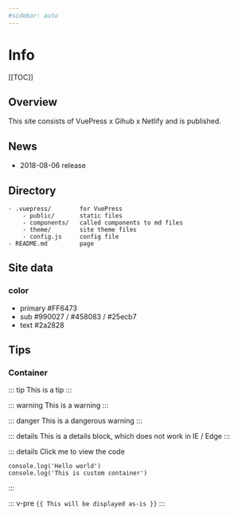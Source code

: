 ```yaml
---
#sidebar: auto
---
```


# Info <Badge text="beta" type="warn"/> <Badge text="Netlify build"/>

[[TOC]]

## Overview

This site consists of VuePress x Gihub x Netlify and is published.

## News

* 2018-08-06 release

## Directory

```bath{5}
- .vuepress/        for VuePress
    - public/       static files
    - components/   called components to md files 
    - theme/        site theme files
    - config.js     config file
- README.md         page
```

## Site data

### color

* primary #FF6473
* sub #990027 / #458083 / #25ecb7
* text #2a2828

## Tips

### Container

::: tip
This is a tip
:::

::: warning
This is a warning
:::

::: danger
This is a dangerous warning
:::

::: details
This is a details block, which does not work in IE / Edge
:::

::: details Click me to view the code
```js{2}
console.log('Hello world')
console.log('This is custom container')
```
:::

::: v-pre
`{{ This will be displayed as-is }}`
:::

